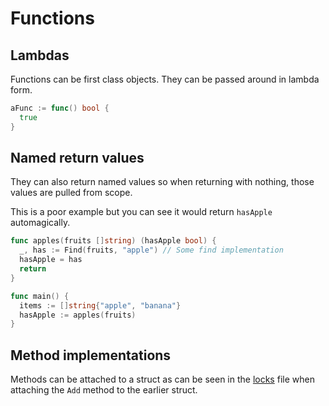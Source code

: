 # Functions

## Lambdas

Functions can be first class objects. They can be passed around in lambda form.

```go
aFunc := func() bool {
  true
}
```

## Named return values

They can also return named values so when returning with nothing, those values are pulled from scope.

This is a poor example but you can see it would return `hasApple` automagically.

```go
func apples(fruits []string) (hasApple bool) {
  _, has := Find(fruits, "apple") // Some find implementation
  hasApple = has
  return
}

func main() {
  items := []string{"apple", "banana"}
  hasApple := apples(fruits)
}
```

## Method implementations

Methods can be attached to a struct as can be seen in the [locks](./locks.md) file when attaching the `Add` method to the earlier struct.
